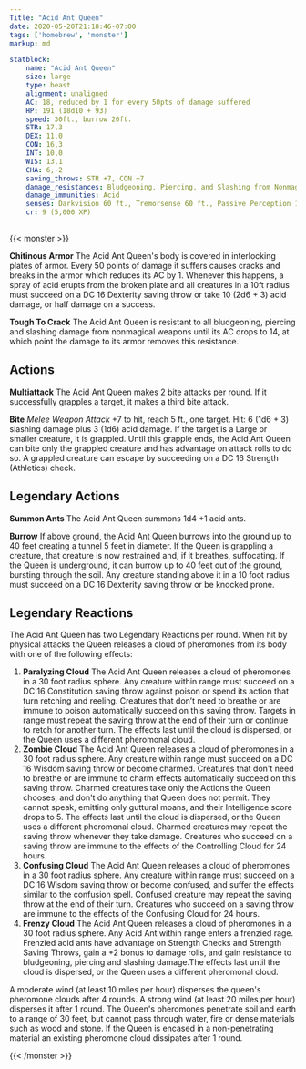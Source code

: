 ```yaml
---
Title: "Acid Ant Queen"
date: 2020-05-20T21:18:46-07:00
tags: ['homebrew', 'monster']
markup: md

statblock:
    name: "Acid Ant Queen"
    size: large
    type: beast
    alignment: unaligned
    AC: 18, reduced by 1 for every 50pts of damage suffered
    HP: 191 (18d10 + 93)
    speed: 30ft., burrow 20ft.
    STR: 17,3
    DEX: 11,0
    CON: 16,3
    INT: 10,0
    WIS: 13,1
    CHA: 6,-2
    saving_throws: STR +7, CON +7
    damage_resistances: Bludgeoning, Piercing, and Slashing from Nonmagical Attacks
    damage_immunities: Acid
    senses: Darkvision 60 ft., Tremorsense 60 ft., Passive Perception 14
    cr: 9 (5,000 XP)
---
```



{{< monster >}}

**Chitinous Armor** The Acid Ant Queen's body is covered in interlocking plates of armor. Every 50 points of damage it suffers causes cracks and breaks in the armor which reduces its AC by 1. Whenever this happens, a spray of acid erupts from the broken plate and all creatures in a 10ft radius must succeed on a DC 16 Dexterity saving throw or take 10 (2d6 + 3) acid damage, or half damage on a success.

**Tough To Crack** The Acid Ant Queen is resistant to all bludgeoning, piercing and slashing damage from nonmagical weapons until its AC drops to 14, at which point the damage to its armor removes this resistance.

## Actions

**Multiattack** The Acid Ant Queen makes 2 bite attacks per round. If it successfully grapples a target, it makes a third bite attack.

**Bite** *Melee Weapon Attack* +7 to hit, reach 5 ft., one target. Hit: 6 (1d6 + 3) slashing damage plus 3 (1d6) acid damage. If the target is a Large or smaller creature, it is grappled. Until this grapple ends, the Acid Ant Queen can bite only the grappled creature and has advantage on attack rolls to do so. A grappled creature can escape by succeeding on a DC 16 Strength (Athletics) check.

## Legendary Actions

**Summon Ants** The Acid Ant Queen summons 1d4 +1 acid ants.

**Burrow** If above ground, the Acid Ant Queen burrows into the ground up to 40 feet creating a tunnel 5 feet in diameter. If the Queen is grappling a creature, that creature is now restrained and, if it breathes, suffocating. If the Queen is underground, it can burrow up to 40 feet out of the ground, bursting through the soil. Any creature standing above it in a 10 foot radius must succeed on a DC 16 Dexterity saving throw or be knocked prone.

## Legendary Reactions

The Acid Ant Queen has two Legendary Reactions per round. When hit by physical attacks the Queen releases a cloud of pheromones from  its body with one of the following effects:

1. **Paralyzing Cloud** The Acid Ant Queen releases a cloud of pheromones in a 30 foot radius sphere. Any creature within range must succeed on a DC 16 Constitution saving throw against poison or spend its action that turn retching and reeling. Creatures that don’t need to breathe or are immune to poison automatically succeed on this saving throw. Targets in range must repeat the saving throw at the end of their turn or continue to retch for another turn. The effects last until the cloud is dispersed, or the Queen uses a different pheromonal cloud.
1. **Zombie Cloud** The Acid Ant Queen releases a cloud of pheromones in a 30 foot radius sphere. Any creature within range must succeed on a DC 16 Wisdom saving throw or become charmed. Creatures that don't need to breathe or are immune to charm effects automatically succeed on this saving throw. Charmed creatures take only the Actions the Queen chooses, and don't do anything that Queen does not permit. They cannot speak, emitting only guttural moans, and their Intelligence score drops to 5. The effects last until the cloud is dispersed, or the Queen uses a different pheromonal cloud. Charmed creatures may repeat the saving throw whenever they take damage. Creatures who succeed on a saving throw are immune to the effects of the Controlling Cloud for 24 hours.
1. **Confusing Cloud** The Acid Ant Queen releases a cloud of pheromones in a 30 foot radius sphere. Any creature within range must succeed on a DC 16 Wisdom saving throw or become confused, and suffer the effects similar to the confusion spell. Confused creature may repeat the saving throw at the end of their turn. Creatures who succeed on a saving throw are immune to the effects of the Confusing Cloud for 24 hours.
1. **Frenzy Cloud** The Acid Ant Queen releases a cloud of pheromones in a 30 foot radius sphere. Any Acid Ant within range enters a frenzied rage. Frenzied acid ants have advantage on Strength Checks and Strength Saving Throws, gain a +2 bonus to damage rolls, and gain resistance to bludgeoning, piercing and slashing damage.The effects last until the cloud is dispersed, or the Queen uses a different pheromonal cloud.

A moderate wind (at least 10 miles per hour) disperses the queen's pheromone clouds after 4 rounds. A strong wind (at least 20 miles per hour) disperses it after 1 round. The Queen's pheromones penetrate soil and earth to a range of 30 feet, but cannot pass through water, fire or dense materials such as wood and stone. If the Queen is encased in a non-penetrating material an existing pheromone cloud dissipates after 1 round.

{{< /monster >}}
